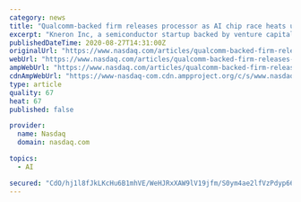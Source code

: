 ```yaml
---
category: news
title: "Qualcomm-backed firm releases processor as AI chip race heats up"
excerpt: "Kneron Inc, a semiconductor startup backed by venture capital arms of Qualcomm Inc and Alibaba Group Holding Ltd, on Thursday announced a new chip aimed at handling artificial intelligence functions on battery-powered devices. The San Diego, California ..."
publishedDateTime: 2020-08-27T14:31:00Z
originalUrl: "https://www.nasdaq.com/articles/qualcomm-backed-firm-releases-processor-as-ai-chip-race-heats-up-2020-08-27"
webUrl: "https://www.nasdaq.com/articles/qualcomm-backed-firm-releases-processor-as-ai-chip-race-heats-up-2020-08-27"
ampWebUrl: "https://www.nasdaq.com/articles/qualcomm-backed-firm-releases-processor-as-ai-chip-race-heats-up-2020-08-27?amp"
cdnAmpWebUrl: "https://www-nasdaq-com.cdn.ampproject.org/c/s/www.nasdaq.com/articles/qualcomm-backed-firm-releases-processor-as-ai-chip-race-heats-up-2020-08-27?amp"
type: article
quality: 67
heat: 67
published: false

provider:
  name: Nasdaq
  domain: nasdaq.com

topics:
  - AI

secured: "CdO/hj1l8fJkLKcHu6B1mhVE/WeHJRxXAW9lV19jfm/S0ym4ae2lfVzPdyp66CoOl3JG8BU30VOXfqjsccOUvKUtfwfrkxFcfAg+4NWA/FrTYEG9LZgTFCnuRXzmxYOIb1Jm34NJLks/3iX5Os4Rlc50ABZAAmg5STa2OCsnLTy9n6TmnAz1f5XsPl9NKiLZSvV7r62wk4z49BtiXjDVm4gIYSJdt3Zvo2u4wxWf9w64uEzXCLPbnQ0xC/DC/LZc184klaaFqSOZqsToCg/mk87s42KL0B1mI+6d04zjW46mgXNwMUmb1a3adB6ouQs4OnlLLqb/scJpl5IznH87aIISUzqKN8qdFrQxiJ5x0LI=;nw4MyYraKzFGt4qAZJ/z6Q=="
---
```


